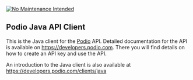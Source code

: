 [![No Maintenance Intended](http://unmaintained.tech/badge.svg)](http://unmaintained.tech/)

Podio Java API Client
---------------------

This is the Java client for the [Podio](http://podio.com) API. Detailed documentation for the API is available on https://developers.podio.com. There you will find details on how to create an API key and use the API.

An introduction to the Java client is also available at https://developers.podio.com/clients/java